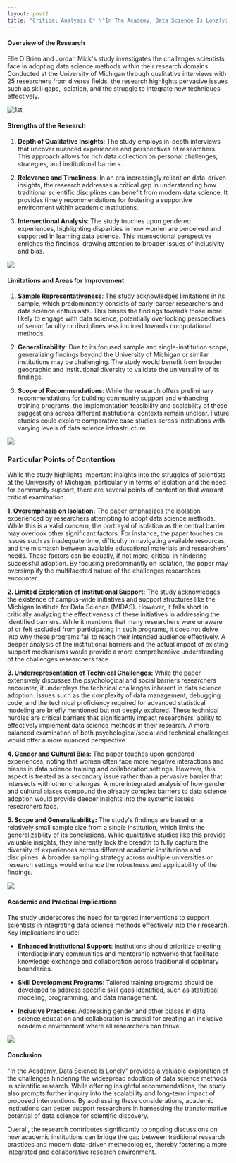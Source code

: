 ```yaml
---
layout: post2
title: "Critical Analysis Of \"In The Academy, Data Science Is Lonely: Barriers To Adopting Data Science Methods For Scientific Research\""
---
```


#### Overview of the Research

Elle O'Brien and Jordan Mick's study investigates the challenges scientists face in adopting data science methods within their research domains. Conducted at the University of Michigan through qualitative interviews with 25 researchers from diverse fields, the research highlights pervasive issues such as skill gaps, isolation, and the struggle to integrate new techniques effectively.

![1st](https://t3.ftcdn.net/jpg/05/64/24/12/360_F_564241269_YgngE8lZm0FRjRMh5XaJfv0SFHng2em9.jpg)

#### Strengths of the Research

1. **Depth of Qualitative Insights**: The study employs in-depth interviews that uncover nuanced experiences and perspectives of researchers. This approach allows for rich data collection on personal challenges, strategies, and institutional barriers.

2. **Relevance and Timeliness**: In an era increasingly reliant on data-driven insights, the research addresses a critical gap in understanding how traditional scientific disciplines can benefit from modern data science. It provides timely recommendations for fostering a supportive environment within academic institutions.

3. **Intersectional Analysis**: The study touches upon gendered experiences, highlighting disparities in how women are perceived and supported in learning data science. This intersectional perspective enriches the findings, drawing attention to broader issues of inclusivity and bias.

![](https://cdn.thecollector.com/wp-content/uploads/2024/03/understanding-the-meaning-of-utopia.jpg?width=1400&quality=70)

#### Limitations and Areas for Improvement

1. **Sample Representativeness**: The study acknowledges limitations in its sample, which predominantly consists of early-career researchers and data science enthusiasts. This biases the findings towards those more likely to engage with data science, potentially overlooking perspectives of senior faculty or disciplines less inclined towards computational methods.

2. **Generalizability**: Due to its focused sample and single-institution scope, generalizing findings beyond the University of Michigan or similar institutions may be challenging. The study would benefit from broader geographic and institutional diversity to validate the universality of its findings.

3. **Scope of Recommendations**: While the research offers preliminary recommendations for building community support and enhancing training programs, the implementation feasibility and scalability of these suggestions across different institutional contexts remain unclear. Future studies could explore comparative case studies across institutions with varying levels of data science infrastructure.

![](https://t4.ftcdn.net/jpg/05/49/28/65/360_F_549286518_piXNswnbo7AKQvBFpz4FF26GhZWgZhoM.jpg)

### Particular Points of Contention

While the study highlights important insights into the struggles of scientists at the University of Michigan, particularly in terms of isolation and the need for community support, there are several points of contention that warrant critical examination.

**1. Overemphasis on Isolation:**
The paper emphasizes the isolation experienced by researchers attempting to adopt data science methods. While this is a valid concern, the portrayal of isolation as the central barrier may overlook other significant factors. For instance, the paper touches on issues such as inadequate time, difficulty in navigating available resources, and the mismatch between available educational materials and researchers' needs. These factors can be equally, if not more, critical in hindering successful adoption. By focusing predominantly on isolation, the paper may oversimplify the multifaceted nature of the challenges researchers encounter.

**2. Limited Exploration of Institutional Support:**
The study acknowledges the existence of campus-wide initiatives and support structures like the Michigan Institute for Data Science (MIDAS). However, it falls short in critically analyzing the effectiveness of these initiatives in addressing the identified barriers. While it mentions that many researchers were unaware of or felt excluded from participating in such programs, it does not delve into why these programs fail to reach their intended audience effectively. A deeper analysis of the institutional barriers and the actual impact of existing support mechanisms would provide a more comprehensive understanding of the challenges researchers face.

**3. Underrepresentation of Technical Challenges:**
While the paper extensively discusses the psychological and social barriers researchers encounter, it underplays the technical challenges inherent in data science adoption. Issues such as the complexity of data management, debugging code, and the technical proficiency required for advanced statistical modeling are briefly mentioned but not deeply explored. These technical hurdles are critical barriers that significantly impact researchers' ability to effectively implement data science methods in their research. A more balanced examination of both psychological/social and technical challenges would offer a more nuanced perspective.

**4. Gender and Cultural Bias:**
The paper touches upon gendered experiences, noting that women often face more negative interactions and biases in data science training and collaboration settings. However, this aspect is treated as a secondary issue rather than a pervasive barrier that intersects with other challenges. A more integrated analysis of how gender and cultural biases compound the already complex barriers to data science adoption would provide deeper insights into the systemic issues researchers face.

**5. Scope and Generalizability:**
The study's findings are based on a relatively small sample size from a single institution, which limits the generalizability of its conclusions. While qualitative studies like this provide valuable insights, they inherently lack the breadth to fully capture the diversity of experiences across different academic institutions and disciplines. A broader sampling strategy across multiple universities or research settings would enhance the robustness and applicability of the findings.

![](https://i.seadn.io/gae/wdL05d2EQa01mtZc1n-rvIAfv_90f5W8BI5fpKGIcgan-k3X9ec4z6Ja7evsWR1yUOJ34BTDYh3lFEmG6cnrZP0SQ7UNwjQc5Ny9ug?auto=format&dpr=1&w=1000)

#### Academic and Practical Implications

The study underscores the need for targeted interventions to support scientists in integrating data science methods effectively into their research. Key implications include:

- **Enhanced Institutional Support**: Institutions should prioritize creating interdisciplinary communities and mentorship networks that facilitate knowledge exchange and collaboration across traditional disciplinary boundaries.
  
- **Skill Development Programs**: Tailored training programs should be developed to address specific skill gaps identified, such as statistical modeling, programming, and data management.

- **Inclusive Practices**: Addressing gender and other biases in data science education and collaboration is crucial for creating an inclusive academic environment where all researchers can thrive.

![](https://t3.ftcdn.net/jpg/05/62/55/46/360_F_562554604_tAh4jbwXLm9sx8SCSeQ3vxiS2lZ7N1V9.jpg)

#### Conclusion

"In the Academy, Data Science Is Lonely" provides a valuable exploration of the challenges hindering the widespread adoption of data science methods in scientific research. While offering insightful recommendations, the study also prompts further inquiry into the scalability and long-term impact of proposed interventions. By addressing these considerations, academic institutions can better support researchers in harnessing the transformative potential of data science for scientific discovery.

Overall, the research contributes significantly to ongoing discussions on how academic institutions can bridge the gap between traditional research practices and modern data-driven methodologies, thereby fostering a more integrated and collaborative research environment.
